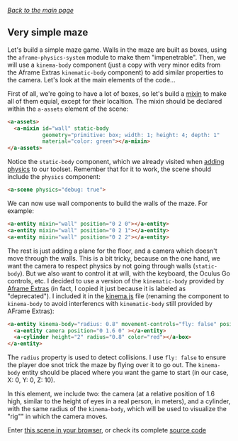 
*[Back to the main page](../README.md)*

## Very simple maze

Let's build a simple maze game. Walls in the maze are built as boxes,
using the `aframe-physics-system` module to make them "impenetrable".
Then, we will use a `kinema-body` component (just a copy with very minor edits
from the Aframe Extras `kinematic-body` component) to add similar properties
to the camera. Let's look at the main elements of the code...

First of all, we're going to have a lot of boxes, so let's build a 
[mixin](https://aframe.io/docs/1.2.0/core/mixins.html)
to make all of them equial, except for their localtion.
The mixin should be declared within the `a-assets` element of the scene:

```html
<a-assets>
  <a-mixin id="wall" static-body
           geometry="primitive: box; width: 1; height: 4; depth: 1"
           material="color: green"></a-mixin>
</a-assets>
```

Notice the `static-body` component, which we already visited
when [adding physics](../physics-01/README.md) to our toolset.
Remember that for it to work, the scene should include the `physics` component:

```html
<a-scene physics="debug: true">
```

We can now use wall components to build the walls of the maze.
For example:

```html
<a-entity mixin="wall" position="0 2 0"></a-entity>
<a-entity mixin="wall" position="0 2 1"></a-entity>
<a-entity mixin="wall" position="0 2 2"></a-entity>
```

The rest is just adding a plane for the floor, and a camera
which doesn't move through the walls. This is a bit tricky,
because on the one hand, we want the camera to respect physics
by not going through walls (`static-body`).
But we also want to control it at will, with the keyboard,
the Oculus Go controls, etc.
I decided to use a version of the `kinematic-body` provided by
[Aframe Extras](https://github.com/donmccurdy/aframe-extras/)
(in fact, I copied it just because it is labeled as "deprecated").
I included it in the [kinema.js](kinema.js) file
(renaming the component to `kinema-body` to avoid interferencs
with `kinematic-body` still provided by AFrame Extras):

```html
<a-entity kinema-body="radius: 0.8" movement-controls="fly: false" position="0 0 10" look-controls>
  <a-entity camera position="0 1.6 0" ></a-entity>
  <a-cylinder height="2" radius="0.8" color="red"></a-box>
</a-entity>
```

The `radius` property is used to detect collisions. I use `fly: false`
to ensure the player doe snot trick the maze by flying over it to go out.
The `kinema-body` entity should be placed where you want the game to start
(in our case, X: 0, Y: 0, Z: 10).

In this element, we include two: the camera (at a relative position
of 1.6 high, similar to the height of eyes in a real person, in meters),
and a cylinder, with the same radius of the `kinema-body`, which will be used
to visualize the "rig"" in which the camera moves.

Enter [this scene in your browser](maze.html),
or check its complete [source code](https://github.com/jgbarah/aframe-playground/blob/master/maze-01/)

